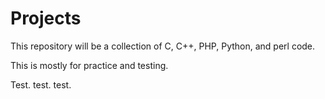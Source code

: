 # Projects

This repository will be a collection of C, C++, PHP, Python, and perl code.

This is mostly for practice and testing.

Test. test. test.